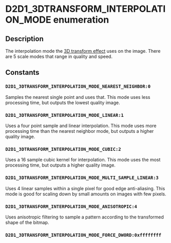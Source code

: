 # D2D1_3DTRANSFORM_INTERPOLATION_MODE enumeration

## Description

The interpolation mode the [3D transform effect](https://learn.microsoft.com/windows/desktop/Direct2D/3d-transform) uses on the image. There are 5 scale modes that range in quality and speed.

## Constants

### `D2D1_3DTRANSFORM_INTERPOLATION_MODE_NEAREST_NEIGHBOR:0`

Samples the nearest single point and uses that. This mode uses less processing time, but outputs the lowest quality image.

### `D2D1_3DTRANSFORM_INTERPOLATION_MODE_LINEAR:1`

Uses a four point sample and linear interpolation. This mode uses more processing time than the nearest neighbor mode, but outputs a higher quality image.

### `D2D1_3DTRANSFORM_INTERPOLATION_MODE_CUBIC:2`

Uses a 16 sample cubic kernel for interpolation. This mode uses the most processing time, but outputs a higher quality image.

### `D2D1_3DTRANSFORM_INTERPOLATION_MODE_MULTI_SAMPLE_LINEAR:3`

Uses 4 linear samples within a single pixel for good edge anti-aliasing. This mode is good for scaling down by small amounts on images with few pixels.

### `D2D1_3DTRANSFORM_INTERPOLATION_MODE_ANISOTROPIC:4`

Uses anisotropic filtering to sample a pattern according to the transformed shape of the bitmap.

### `D2D1_3DTRANSFORM_INTERPOLATION_MODE_FORCE_DWORD:0xffffffff`
